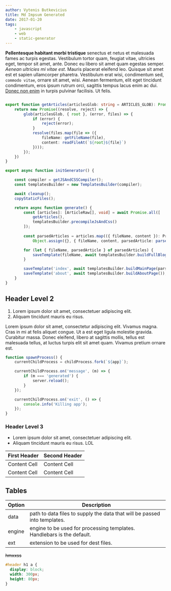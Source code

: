 ```yaml
---
author: Vytenis Butkevicius
title: Md Impsum Generated
date: 2017-01-20
tags:
    - javascript
    - web
    - static-generator
---
```


**Pellentesque habitant morbi tristique** senectus et netus et malesuada fames ac turpis egestas. Vestibulum tortor quam, feugiat vitae, ultricies eget, tempor sit amet, ante. Donec eu libero sit amet quam egestas semper. _Aenean ultricies mi vitae est_. Mauris placerat eleifend leo. Quisque sit amet est et sapien ullamcorper pharetra. Vestibulum erat wisi, condimentum sed, `commodo vitae`, ornare sit amet, wisi. Aenean fermentum, elit eget tincidunt condimentum, eros ipsum  rutrum orci, sagittis tempus lacus enim ac dui. [Donec non enim](#) in turpis pulvinar facilisis. Ut felis.

```typescript

export function getArticles(articlesGlob: string = ARTICLES_GLOB): Promise<ArticleRaw[]> {
    return new Promise((resolve, reject) => {
        glob(articlesGlob, { root }, (error, files) => {
            if (error) {
                reject(error);
            }
            resolve(files.map(file => ({
                fileName: getFileName(file),
                content: readFileAt(`${root}${file}`)
            })));
        });
    })
}

export async function initGenerator() {

    const compiler = getJSAndCSSCompiler();
    const templatesBuilder = new TemplatesBuilder(compiler);

    await cleanup();
    copyStaticFiles();

    return async function generate() {
        const [articles]: [ArticleRaw[], void] = await Promise.all([
            getArticles(),
            templatesBuilder.precompileJsAndCss()
        ]);
        
        const parsedArticles = articles.map(({ fileName, content }): ProcessedArticle =>
            Object.assign({}, { fileName, content, parsedArticle: parseArticle(content) }));

        for (let { fileName, parsedArticle } of parsedArticles) {
            saveTemplate(fileName, await templatesBuilder.buildFullBlogPage(parsedArticle));
        }

        saveTemplate('index', await templatesBuilder.buildMainPage(parsedArticles));
        saveTemplate('about', await templatesBuilder.buildAboutPage());
    }
}

```

Header Level 2
--------------

  1. Lorem ipsum dolor sit amet, consectetuer adipiscing elit.
  2. Aliquam tincidunt mauris eu risus.


Lorem ipsum dolor sit amet, consectetur adipiscing elit. Vivamus magna. Cras in mi at felis aliquet congue. Ut a est eget ligula molestie gravida. Curabitur  massa. Donec eleifend, libero at sagittis mollis, tellus est malesuada tellus, at luctus turpis elit sit amet quam. Vivamus pretium ornare est.

```js
function spawnProcess() {
    currentChildProcess = childProcess.fork(`${app}`);

    currentChildProcess.on('message', (m) => {
        if (m === 'generated') {
            server.reload();
        }
    });

    currentChildProcess.on('exit', () => {
        console.info('Killing app');
    });
}
```

### Header Level 3

  * Lorem ipsum dolor sit amet, consectetuer adipiscing elit.
  * Aliquam tincidunt mauris eu risus. LOL


| First Header  | Second Header |
| ------------- | ------------- |
| Content Cell  | Content Cell  |
| Content Cell  | Content Cell  |

## Tables

| Option | Description |
| ------ | ----------- |
| data   | path to data files to supply the data that will be passed into templates. |
| engine | engine to be used for processing templates. Handlebars is the default. |
| ext    | extension to be used for dest files. |

~~hmxxss~~

```css
#header h1 a {
  display: block;
  width: 300px;
  height: 80px;
}
```


